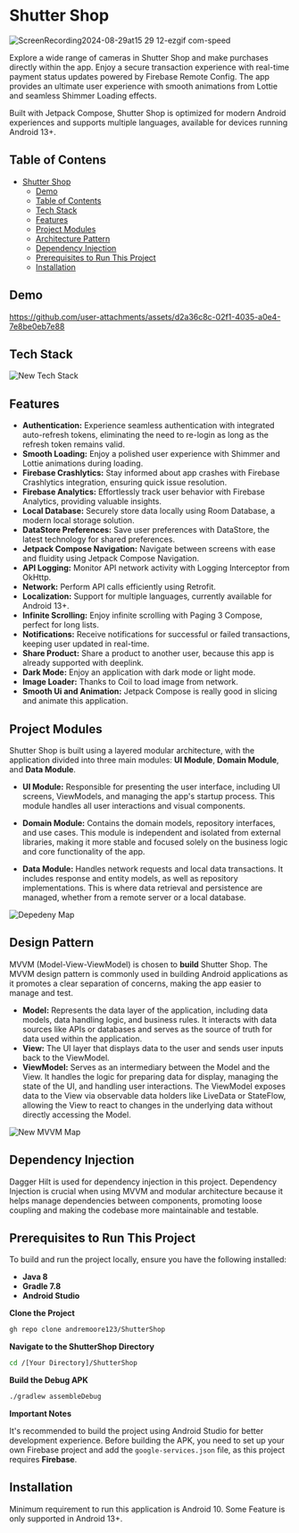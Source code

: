 # Shutter Shop

![ScreenRecording2024-08-29at15 29 12-ezgif com-speed](https://github.com/user-attachments/assets/0e9e85b1-f490-4dba-af22-2ebfcbc59874)

Explore a wide range of cameras in Shutter Shop and make purchases directly within the app. Enjoy a secure transaction experience with real-time payment status updates powered by Firebase Remote Config. The app provides an ultimate user experience with smooth animations from Lottie and seamless Shimmer Loading effects.

Built with Jetpack Compose, Shutter Shop is optimized for modern Android experiences and supports multiple languages, available for devices running Android 13+.

## Table of Contens
- [Shutter Shop](#shutter-shop)
  * [Demo](#demo)
  * [Table of Contents](#table-of-contens)
  * [Tech Stack](#tech-stack)
  * [Features](#features)
  * [Project Modules](#project-modules)
  * [Architecture Pattern](#architecture-pattern)
  * [Dependency Injection](#dependency-injection)
  * [Prerequisites to Run This Project](#prerequisites-to-run-this-project)
  * [Installation](#installation)


## Demo

https://github.com/user-attachments/assets/d2a36c8c-02f1-4035-a0e4-7e8be0eb7e88

## Tech Stack

![New Tech Stack](https://github.com/user-attachments/assets/4f3172d7-a4b5-4deb-9792-adca20bc8cad)


## Features

- **Authentication:** Experience seamless authentication with integrated auto-refresh tokens, eliminating the need to re-login as long as the refresh token remains valid.
- **Smooth Loading:** Enjoy a polished user experience with Shimmer and Lottie animations during loading.
- **Firebase Crashlytics:** Stay informed about app crashes with Firebase Crashlytics integration, ensuring quick issue resolution.
- **Firebase Analytics:** Effortlessly track user behavior with Firebase Analytics, providing valuable insights.
- **Local Database:** Securely store data locally using Room Database, a modern local storage solution.
- **DataStore Preferences:** Save user preferences with DataStore, the latest technology for shared preferences.
- **Jetpack Compose Navigation:** Navigate between screens with ease and fluidity using Jetpack Compose Navigation.
- **API Logging:** Monitor API network activity with Logging Interceptor from OkHttp.
- **Network:** Perform API calls efficiently using Retrofit.
- **Localization:** Support for multiple languages, currently available for Android 13+.
- **Infinite Scrolling:** Enjoy infinite scrolling with Paging 3 Compose, perfect for long lists.
- **Notifications:** Receive notifications for successful or failed transactions, keeping user updated in real-time.
- **Share Product:** Share a product to another user, because this app is already supported with deeplink.
- **Dark Mode:** Enjoy an application with dark mode or light mode.
- **Image Loader:** Thanks to Coil to load image from network.
- **Smooth Ui and Animation:** Jetpack Compose is really good in slicing and animate this application.
  
## Project Modules

Shutter Shop is built using a layered modular architecture, with the application divided into three main modules: **UI Module**, **Domain Module**, and **Data Module**.

- **UI Module:** Responsible for presenting the user interface, including UI screens, ViewModels, and managing the app's startup process. This module handles all user interactions and visual components.

- **Domain Module:** Contains the domain models, repository interfaces, and use cases. This module is independent and isolated from external libraries, making it more stable and focused solely on the business logic and core functionality of the app.

- **Data Module:** Handles network requests and local data transactions. It includes response and entity models, as well as repository implementations. This is where data retrieval and persistence are managed, whether from a remote server or a local database.

![Depedeny Map](https://github.com/user-attachments/assets/771809fd-d2d3-4c19-af42-6ab2a57e1169)

## Design Pattern

MVVM (Model-View-ViewModel) is chosen to **build** Shutter Shop. The MVVM design pattern is commonly used in building Android applications as it promotes a clear separation of concerns, making the app easier to manage and test.

- **Model:** Represents the data layer of the application, including data models, data handling logic, and business rules. It interacts with data sources like APIs or databases and serves as the source of truth for data used within the application.
- **View:** The UI layer that displays data to the user and sends user inputs back to the ViewModel.
- **ViewModel:** Serves as an intermediary between the Model and the View. It handles the logic for preparing data for display, managing the state of the UI, and handling user interactions. The ViewModel exposes data to the View via observable data holders like LiveData or StateFlow, allowing the View to react to changes in the underlying data without directly accessing the Model.

![New MVVM Map](https://github.com/user-attachments/assets/d6846abc-5398-4e4e-95ef-d932605db052)


## Dependency Injection

Dagger Hilt is used for dependency injection in this project. Dependency Injection is crucial when using MVVM and modular architecture because it helps manage dependencies between components, promoting loose coupling and making the codebase more maintainable and testable.

## Prerequisites to Run This Project
To build and run the project locally, ensure you have the following installed:
- **Java 8**
- **Gradle 7.8**
- **Android Studio**

**Clone the Project**
```bash
gh repo clone andremoore123/ShutterShop
```

**Navigate to the ShutterShop Directory**
```bash
cd /[Your Directory]/ShutterShop
```

**Build the Debug APK**
```bash
./gradlew assembleDebug
```

**Important Notes**

It's recommended to build the project using Android Studio for better development experience. Before building the APK, you need to set up your own Firebase project and add the `google-services.json` file, as this project requires **Firebase**.


## Installation

Minimum requirement to run this application is Android 10. Some Feature is only supported in Android 13+.
    
